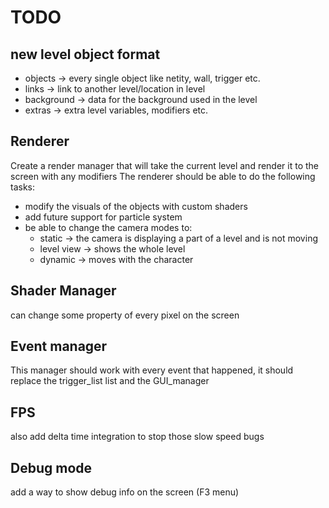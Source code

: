 # TODO
## new level object format
- objects -> every single object like netity, wall, trigger etc.
- links -> link to another level/location in level
- background -> data for the background used in the level
- extras -> extra level variables, modifiers etc.

## Renderer
Create a render manager that will take the current level and render it to the screen with any modifiers
The renderer should be able to do the following tasks:
- modify the visuals of the objects with custom shaders
- add future support for particle system
- be able to change the camera modes to:
  - static -> the camera is displaying a part of a level and is not moving
  - level view -> shows the whole level 
  - dynamic -> moves with the character

## Shader Manager
can change some property of every pixel on the screen

## Event manager
This manager should work with every event that happened, it should replace the trigger_list list and the GUI_manager

## FPS
also add delta time integration to stop those slow speed bugs

## Debug mode
add a way to show debug info on the screen (F3 menu)